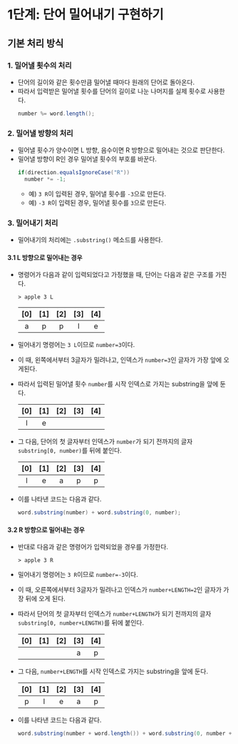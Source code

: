 # 1단계: 단어 밀어내기 구현하기
## 기본 처리 방식
### 1. 밀어낼 횟수의 처리
* 단어의 길이와 같은 횟수만큼 밀어낼 때마다 원래의 단어로 돌아온다.
* 따라서 입력받은 밀어낼 횟수를 단어의 길이로 나눈 나머지를 실제 횟수로 사용한다.
  ```JAVA
  number %= word.length();
  ```



### 2. 밀어낼 방향의 처리
* 밀어낼 횟수가 양수이면 L 방향, 음수이면 R 방향으로 밀어내는 것으로 판단한다.
* 밀어낼 방향이 R인 경우 밀어낼 횟수의 부호를 바꾼다.
  ```JAVA
  if(direction.equalsIgnoreCase("R"))
    number *= -1;
  ```
  * 예) `3 R`이 입력된 경우, 밀어낼 횟수를 `-3`으로 만든다.
  * 예) `-3 R`이 입력된 경우, 밀어낼 횟수를 `3`으로 만든다.



### 3. 밀어내기 처리
* 밀어내기의 처리에는 `.substring()` 메소드를 사용한다.

#### 3.1 L 방향으로 밀어내는 경우
* 명령어가 다음과 같이 입력되었다고 가정했을 때, 단어는 다음과 같은 구조를 가진다.
  ```
  > apple 3 L
  ```
  |[0]|[1]|[2]|[3]|[4]|
  |:---:|:---:|:---:|:---:|:---:|
  |a|p|p|l|e|
* 밀어내기 명령어는 `3 L`이므로 `number=3`이다.
* 이 때, 왼쪽에서부터 3글자가 밀려나고, 인덱스가 `number=3`인 글자가 가장 앞에 오게된다.
* 따라서 입력된 밀어낼 횟수 `number`를 시작 인덱스로 가지는 substring을 앞에 둔다.
  
  |[0]|[1]|[2]|[3]|[4]|
  |:---:|:---:|:---:|:---:|:---:|
  |l|e| | | |
* 그 다음, 단어의 첫 글자부터 인덱스가 `number`가 되기 전까지의 글자 `substring[0, number)`를 뒤에 붙인다.
  
  |[0]|[1]|[2]|[3]|[4]|
  |:---:|:---:|:---:|:---:|:---:|
  |l|e|a|p|p|

* 이를 나타낸 코드는 다음과 같다.
  ```java
  word.substring(number) + word.substring(0, number);
  ```

#### 3.2 R 방향으로 밀어내는 경우
* 반대로 다음과 같은 명령어가 입력되었을 경우를 가정한다.
  ```
  > apple 3 R
  ```

* 밀어내기 명령어는 `3 R`이므로 `number=-3`이다.
* 이 때, 오른쪽에서부터 3글자가 밀려나고 인덱스가 `number+LENGTH=2`인 글자가 가장 뒤에 오게 된다.
* 따라서 단어의 첫 글자부터 인덱스가 `number+LENGTH`가 되기 전까지의 글자 `substring[0, number+LENGTH)`를 뒤에 붙인다.
  
  |[0]|[1]|[2]|[3]|[4]|
  |:---:|:---:|:---:|:---:|:---:|
  | | | |a|p|
* 그 다음, `number+LENGTH`를 시작 인덱스로 가지는 substring을 앞에 둔다.

  |[0]|[1]|[2]|[3]|[4]|
  |:---:|:---:|:---:|:---:|:---:|
  |p|l|e|a|p|

* 이를 나타낸 코드는 다음과 같다.
  ```java
  word.substring(number + word.length()) + word.substring(0, number + word.length());
  ```
